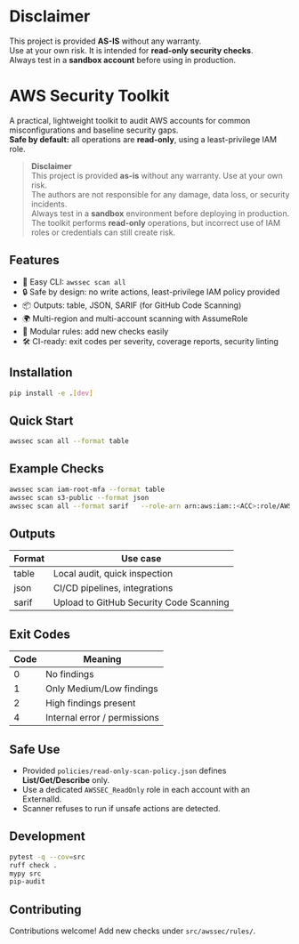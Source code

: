 
# Disclaimer
This project is provided **AS-IS** without any warranty.  
Use at your own risk. It is intended for **read-only security checks**.  
Always test in a **sandbox account** before using in production.



# AWS Security Toolkit

A practical, lightweight toolkit to audit AWS accounts for common misconfigurations and baseline security gaps.  
**Safe by default:** all operations are **read-only**, using a least-privilege IAM role.

> **Disclaimer**  
> This project is provided **as-is** without any warranty. Use at your own risk.  
> The authors are not responsible for any damage, data loss, or security incidents.  
> Always test in a **sandbox** environment before deploying in production.  
> The toolkit performs **read-only** operations, but incorrect use of IAM roles or credentials can still create risk.

## Features
- 🚀 Easy CLI: `awssec scan all`
- 🔒 Safe by design: no write actions, least-privilege IAM policy provided
- 📦 Outputs: table, JSON, SARIF (for GitHub Code Scanning)
- 🌍 Multi-region and multi-account scanning with AssumeRole
- 🧩 Modular rules: add new checks easily
- 🛠️ CI-ready: exit codes per severity, coverage reports, security linting

## Installation
```bash
pip install -e .[dev]
```

## Quick Start
```bash
awssec scan all --format table
```

## Example Checks
```bash
awssec scan iam-root-mfa --format table
awssec scan s3-public --format json
awssec scan all --format sarif   --role-arn arn:aws:iam::<ACC>:role/AWSSEC_ReadOnly   --external-id <YourExternalId>
```

## Outputs
| Format  | Use case                               |
|---------|---------------------------------------|
| table   | Local audit, quick inspection         |
| json    | CI/CD pipelines, integrations         |
| sarif   | Upload to GitHub Security Code Scanning |

## Exit Codes
| Code | Meaning                     |
|------|-----------------------------|
| 0    | No findings                 |
| 1    | Only Medium/Low findings    |
| 2    | High findings present       |
| 4    | Internal error / permissions|

## Safe Use
- Provided `policies/read-only-scan-policy.json` defines **List/Get/Describe** only.
- Use a dedicated `AWSSEC_ReadOnly` role in each account with an ExternalId.
- Scanner refuses to run if unsafe actions are detected.

## Development
```bash
pytest -q --cov=src
ruff check .
mypy src
pip-audit
```

## Contributing
Contributions welcome! Add new checks under `src/awssec/rules/`.
